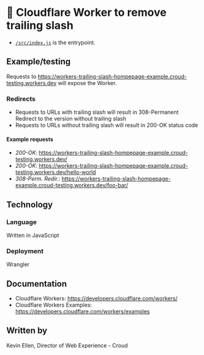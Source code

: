 # 👷 Cloudflare Worker to remove trailing slash

* [`/src/index.js`](https://github.com/croud-web-experience/public/blob/master/cloudflare-workers-trailing-slash-example/src/index.js) is the entrypoint.

## Example/testing
Requests to https://workers-trailing-slash-hompepage-example.croud-testing.workers.dev will expose the Worker.

### Redirects
* Requests to URLs with trailing slash will result in 308-Permanent Redirect to the version without trailing slash
* Requests to URLs without trailing slash will result in 200-OK status code


#### Example requests
* *200-OK*: https://workers-trailing-slash-hompepage-example.croud-testing.workers.dev/
* *200-OK*: https://workers-trailing-slash-hompepage-example.croud-testing.workers.dev/hello-world
* *308-Perm. Redir.*: https://workers-trailing-slash-hompepage-example.croud-testing.workers.dev/foo-bar/

## Technology
### Language
Written in JavaScript

### Deployment
Wrangler

## Documentation
* Cloudflare Workers: https://developers.cloudflare.com/workers/
* Cloudflare Workers Examples: https://developers.cloudflare.com/workers/examples

## Written by
Kevin Ellen, Director of Web Experience - Croud